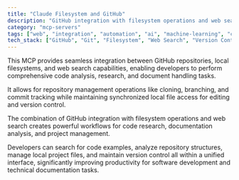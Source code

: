 ```yaml
---
title: "Claude Filesystem and GitHub"
description: "GitHub integration with filesystem operations and web search for comprehensive code analysis, research, and document management workflows."
category: "mcp-servers"
tags: ["web", "integration", "automation", "ai", "machine-learning", "code-analysis", "document-management", "repository-management"]
tech_stack: ["GitHub", "Git", "Filesystem", "Web Search", "Version Control", "Local Filesystem"]
---
```


This MCP provides seamless integration between GitHub repositories, local filesystems, and web search capabilities, enabling developers to perform comprehensive code analysis, research, and document handling tasks. 

It allows for repository management operations like cloning, branching, and commit tracking while maintaining synchronized local file access for editing and version control.

The combination of GitHub integration with filesystem operations and web search creates powerful workflows for code research, documentation analysis, and project management. 

Developers can search for code examples, analyze repository structures, manage local project files, and maintain version control all within a unified interface, significantly improving productivity for software development and technical documentation tasks.